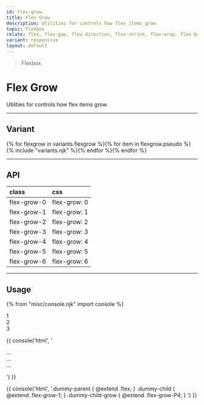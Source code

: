 ```yaml
---
id: flex-grow
title: Flex Grow
description: Utilities for controls how flex items grow.
topic: Flexbox
relate: flex, flex-gap, flex-direction, flex-shrink, flex-wrap, flex-basis, align-content, align-items, align-self, justify-content
variant: responsive
layout: default
---
```


> Flexbox

# Flex Grow

Utilities for controls how flex items grow.

---

## Variant

<div class="flex flex-gap-2 flex-wrap justify-start items-center">{% for flexgrow in variants.flexgrow %}{% for item in flexgrow.pseudo %}{% include "variants.njk" %}{% endfor %}{% endfor %}</div>

---

## API

| <span class="padding-x-3 padding-y-1 text-white bg-shade-granite-5 font-semibold curve-border-md">class</span> | <span class="padding-x-3 padding-y-1 text-white bg-shade-granite-5 font-semibold curve-border-md">css</span> |
|:--|:--|
| flex-grow-0 | flex-grow: 0 |
| flex-grow-1 | flex-grow: 1 |
| flex-grow-2 | flex-grow: 2 |
| flex-grow-3 | flex-grow: 3 |
| flex-grow-4 | flex-grow: 4 |
| flex-grow-5 | flex-grow: 5 |
| flex-grow-6 | flex-grow: 6 |

---

## Usage

{% from "misc/console.njk" import console %}

<div class="padding-4 margin-y-4 margin-x-auto">
  <div class="max-width-xl-3 flex text-gray-4 (expand)width-20 (expand)height-20 (expand)bg-tint-granite-5">
    <div class="flex-grow-1 flex justify-center items-center">1</div>
    <div class="flex-grow-4 text-gray-1 bg-tint-granite-5 flex justify-center items-center">2</div>
    <div class="flex-grow-1 flex justify-center items-center">3</div>
  </div>
</div>

{{ console('html',
'<div class="flex">
    <div class="flex-grow-1">
      ...
    </div>
    <div class="flex-grow-4">
      ...
    </div>
    <div class="flex-grow-1">
      ...
    </div>
  </div>
') }}

{{ console('html',
'.dummy-parent {
    @extend
      .flex;
}
.dummy-child {
    @extend
      .flex-grow-1;
}
.dummy-child-grow {
    @extend
      .flex-grow-P4;
}
') }}

